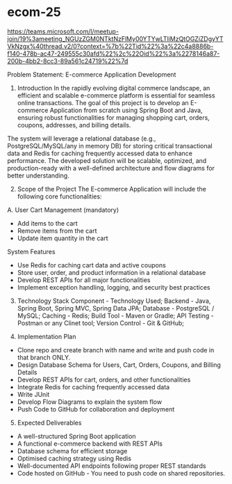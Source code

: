 # ecom-25

https://teams.microsoft.com/l/meetup-join/19%3ameeting_NGUzZGM0NTktNzFlMy00YTYwLTliMzQtOGZiZDgyYTVkNzgx%40thread.v2/0?context=%7b%22Tid%22%3a%22c4a8886b-f140-478b-ac47-249555c30afd%22%2c%22Oid%22%3a%2278146a87-200b-4bb2-8cc3-89a561c24719%22%7d


Problem Statement: E-commerce Application Development
1. Introduction
In the rapidly evolving digital commerce landscape,
an efficient and scalable e-commerce platform is essential for seamless online transactions.
The goal of this project is to develop an E-commerce Application from scratch using Spring Boot and Java,
ensuring robust functionalities for managing shopping cart, orders, coupons, addresses, and billing details.


The system will leverage a relational database (e.g., PostgreSQL/MySQL/any in memory DB) for storing critical transactional data
and Redis for caching frequently accessed data to enhance performance. The developed solution will be scalable, optimized,
and production-ready with a well-defined architecture and flow diagrams for better understanding.


2. Scope of the Project
The E-commerce Application will include the following core functionalities:


A. User Cart Management (mandatory)
- Add items to the cart
- Remove items from the cart
- Update item quantity in the cart


System Features
- Use Redis for caching cart data and active coupons
- Store user, order, and product information in a relational database
- Develop REST APIs for all major functionalities
- Implement exception handling, logging, and security best practices


3. Technology Stack
Component - Technology Used;
Backend - Java, Spring Boot, Spring MVC, Spring Data JPA;
Database - PostgreSQL / MySQL;
Caching -  Redis;
Build Tool - Maven or Gradle;
API Testing - Postman or any Clinet tool;
Version Control - Git & GitHub;


4. Implementation Plan
- Clone repo and create branch with name and write and push code in that branch ONLY.
- Design Database Schema for Users, Cart, Orders, Coupons, and Billing Details
- Develop REST APIs for cart, orders, and other functionalities
- Integrate Redis for caching frequently accessed data
- Write JUnit
- Develop Flow Diagrams to explain the system flow
- Push Code to GitHub for collaboration and deployment


5. Expected Deliverables
- A well-structured Spring Boot application
- A functional e-commerce backend with REST APIs
- Database schema for efficient storage
- Optimised caching strategy using Redis
- Well-documented API endpoints following proper REST standards
- Code hosted on GitHub - You need to push code on shared repositories.
